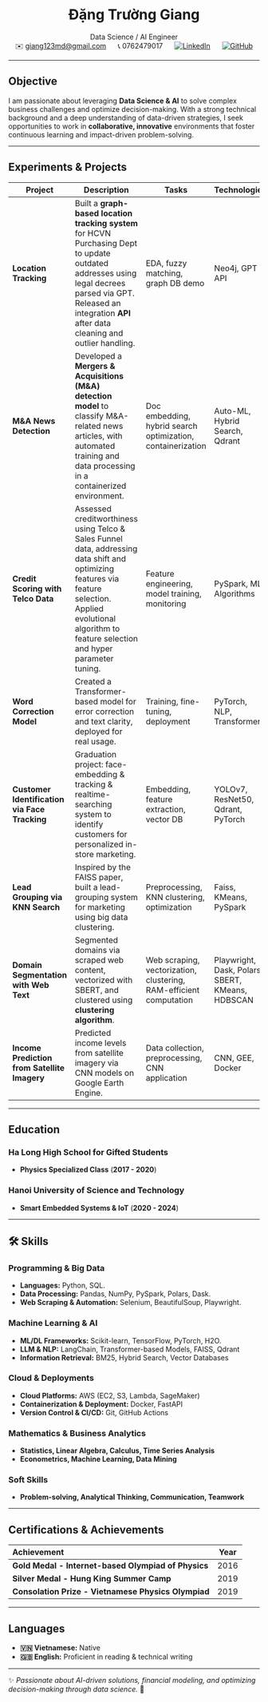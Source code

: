 <div align="center">

# Đặng Trường Giang  
Data Science / AI Engineer  
✉️ giang123md@gmail.com &nbsp;&nbsp;&nbsp;&nbsp; 📞 0762479017 &nbsp;&nbsp;&nbsp;&nbsp; [![LinkedIn](https://img.shields.io/badge/-LinkedIn-blue?style=flat&logo=linkedin)](https://www.linkedin.com/in/giangdangtruong/) &nbsp;&nbsp;&nbsp;&nbsp; [![GitHub](https://img.shields.io/badge/-GitHub-333?style=flat&logo=github)](https://github.com/giangchicken)

</div>

---

## **Objective**  
I am passionate about leveraging **Data Science & AI** to solve complex business challenges and optimize decision-making. With a strong technical background and a deep understanding of data-driven strategies, I seek opportunities to work in **collaborative, innovative** environments that foster continuous learning and impact-driven problem-solving.

---

## **Experiments & Projects**  

| Project | Description | Tasks | Technologies |
|--------|-------------|-------|--------------|
| **Location Tracking** | Built a **graph-based location tracking system** for HCVN Purchasing Dept to update outdated addresses using legal decrees parsed via GPT. Released an integration **API** after data cleaning and outlier handling. | EDA, fuzzy matching, graph DB demo | Neo4j, GPT API |
| **M&A News Detection** | Developed a **Mergers & Acquisitions (M&A) detection model** to classify M&A-related news articles,  with automated training and data processing in a containerized environment. | Doc embedding, hybrid search optimization, containerization | Auto-ML, Hybrid Search, Qdrant |
| **Credit Scoring with Telco Data** | Assessed creditworthiness using Telco & Sales Funnel data, addressing data shift and optimizing features via feature selection. Applied evolutional algorithm to feature selection and hyper parameter tuning. | Feature engineering, model training, monitoring | PySpark, ML Algorithms |
| **Word Correction Model** | Created a Transformer-based model for error correction and text clarity, deployed for real usage. | Training, fine-tuning, deployment | PyTorch, NLP, Transformer |
| **Customer Identification via Face Tracking** | Graduation project: face-embedding & tracking & realtime-searching system to identify customers for personalized in-store marketing. | Embedding, feature extraction, vector DB | YOLOv7, ResNet50, Qdrant, PyTorch |
| **Lead Grouping via KNN Search** | Inspired by the FAISS paper, built a lead-grouping system for marketing using big data clustering. | Preprocessing, KNN clustering, optimization | Faiss, KMeans, PySpark |
| **Domain Segmentation with Web Text** | Segmented domains via scraped web content, vectorized with SBERT, and clustered using **clustering algorithm**. | Web scraping, vectorization, clustering, RAM-efficient computation | Playwright, Dask, Polars, SBERT, KMeans, HDBSCAN |
| **Income Prediction from Satellite Imagery** | Predicted income levels from satellite imagery via CNN models on Google Earth Engine. | Data collection, preprocessing, CNN application | CNN, GEE, Docker |

---

## **Education**  

### **Ha Long High School for Gifted Students**  
- **Physics Specialized Class** (**2017 - 2020**)  

### **Hanoi University of Science and Technology**  
- **Smart Embedded Systems & IoT** (**2020 - 2024**)  

---

## 🛠 **Skills**  

### **Programming & Big Data**  
- **Languages:** Python, SQL.
- **Data Processing:** Pandas, NumPy, PySpark, Polars, Dask.
- **Web Scraping & Automation:** Selenium, BeautifulSoup, Playwright.

### **Machine Learning & AI**  
- **ML/DL Frameworks:** Scikit-learn, TensorFlow, PyTorch, H2O.  
- **LLM & NLP:** LangChain, Transformer-based Models, FAISS, Qdrant  
- **Information Retrieval:** BM25, Hybrid Search, Vector Databases  

### **Cloud & Deployments**  
- **Cloud Platforms:** AWS (EC2, S3, Lambda, SageMaker)  
- **Containerization & Deployment:** Docker, FastAPI  
- **Version Control & CI/CD:** Git, GitHub Actions  

### **Mathematics & Business Analytics**  
- **Statistics, Linear Algebra, Calculus, Time Series Analysis**  
- **Econometrics, Machine Learning, Data Mining**  

### **Soft Skills**  
- **Problem-solving, Analytical Thinking, Communication, Teamwork**  

---

## **Certifications & Achievements**  

| **Achievement** | **Year** |
|:--------------|:-------:|
| **Gold Medal - Internet-based Olympiad of Physics** | 2016 |
| **Silver Medal - Hung King Summer Camp** | 2019 |
| **Consolation Prize - Vietnamese Physics Olympiad** | 2019 |

---

## **Languages**  
- **🇻🇳 Vietnamese:** Native  
- **🇬🇧 English:** Proficient in reading & technical writing  

---

✨ *Passionate about AI-driven solutions, financial modeling, and optimizing decision-making through data science.* 🚀
